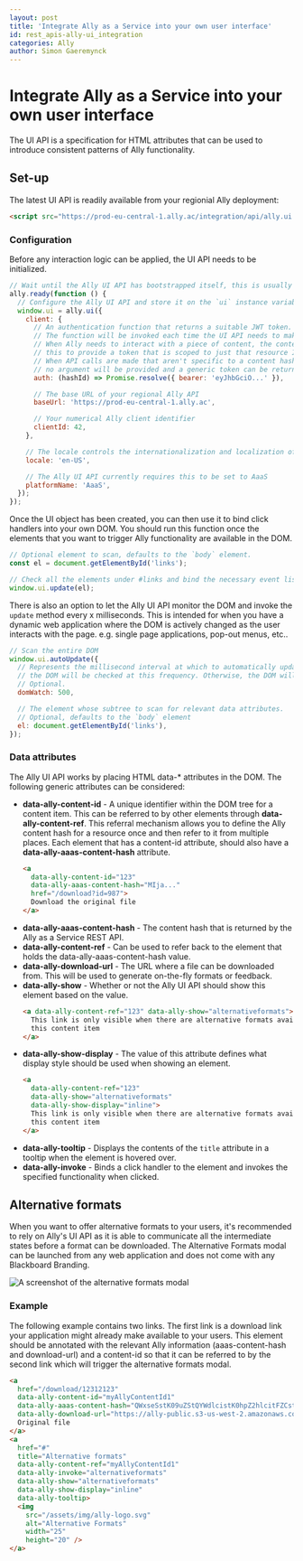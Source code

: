 ```yaml
---
layout: post
title: 'Integrate Ally as a Service into your own user interface'
id: rest_apis-ally-ui_integration
categories: Ally
author: Simon Gaeremynck
---
```


<VersioningTracker frontMatter={frontMatter}/>

# Integrate Ally as a Service into your own user interface

The UI API is a specification for HTML attributes that can be used to introduce consistent patterns of Ally functionality.

## Set-up

The latest UI API is readily available from your regionial Ally deployment:

```html
<script src="https://prod-eu-central-1.ally.ac/integration/api/ally.ui.js"></script>
```

### Configuration

Before any interaction logic can be applied, the UI API needs to be initialized.

```javascript
// Wait until the Ally UI API has bootstrapped itself, this is usually a matter of milliseconds after loading
ally.ready(function () {
  // Configure the Ally UI API and store it on the `ui` instance variable on the window.
  window.ui = ally.ui({
    client: {
      // An authentication function that returns a suitable JWT token.
      // The function will be invoked each time the UI API needs to make an authenticated call to the Ally API.
      // When Ally needs to interact with a piece of content, the content hash id will be passed in. You can use
      // this to provide a token that is scoped to just that resource ID and/or apply your own rate limit.
      // When API calls are made that aren't specific to a content hash (e.g. determining custom help content),
      // no argument will be provided and a generic token can be returned.
      auth: (hashId) => Promise.resolve({ bearer: 'eyJhbGciO...' }),

      // The base URL of your regional Ally API
      baseUrl: 'https://prod-eu-central-1.ally.ac',

      // Your numerical Ally client identifier
      clientId: 42,
    },

    // The locale controls the internationalization and localization of the dialog
    locale: 'en-US',

    // The Ally UI API currently requires this to be set to AaaS
    platformName: 'AaaS',
  });
});
```

Once the UI object has been created, you can then use it to bind click handlers into your own DOM. You should run this function once the elements that you want to trigger Ally functionality are available in the DOM.

```javascript
// Optional element to scan, defaults to the `body` element.
const el = document.getElementById('links');

// Check all the elements under #links and bind the necessary event listeners.
window.ui.update(el);
```

There is also an option to let the Ally UI API monitor the DOM and invoke the `update` method every x milliseconds. This is intended for when you have a dynamic web application where the DOM is actively changed as the user interacts with the page. e.g. single page applications, pop-out menus, etc..

```javascript
// Scan the entire DOM
window.ui.autoUpdate({
  // Represents the millisecond interval at which to automatically update the DOM. If a number `> 0` is specified,
  // the DOM will be checked at this frequency. Otherwise, the DOM will be checked only once.
  // Optional.
  domWatch: 500,

  // The element whose subtree to scan for relevant data attributes.
  // Optional, defaults to the `body` element
  el: document.getElementById('links'),
});
```

### Data attributes

The Ally UI API works by placing HTML data-\* attributes in the DOM. The following generic attributes can be considered:

- **data-ally-content-id** - A unique identifier within the DOM tree for a content item. This can be referred to by other elements through **data-ally-content-ref**. This referral mechanism allows you to define the Ally content hash for a resource once and then refer to it from multiple places. Each element that has a content-id attribute, should also have a **data-ally-aaas-content-hash** attribute.
  ```html
  <a
    data-ally-content-id="123"
    data-ally-aaas-content-hash="MIja..."
    href="/download?id=987">
    Download the original file
  </a>
  ```
- **data-ally-aaas-content-hash** - The content hash that is returned by the Ally as a Service REST API.
- **data-ally-content-ref** - Can be used to refer back to the element that holds the data-ally-aaas-content-hash value.
- **data-ally-download-url** - The URL where a file can be downloaded from. This will be used to generate on-the-fly formats or feedback.
- **data-ally-show** - Whether or not the Ally UI API should show this element based on the value.
  ```html
  <a data-ally-content-ref="123" data-ally-show="alternativeformats">
    This link is only visible when there are alternative formats available for
    this content item
  </a>
  ```
- **data-ally-show-display** - The value of this attribute defines what display style should be used when showing an element.
  ```html
  <a
    data-ally-content-ref="123"
    data-ally-show="alternativeformats"
    data-ally-show-display="inline">
    This link is only visible when there are alternative formats available for
    this content item
  </a>
  ```
- **data-ally-tooltip** - Displays the contents of the `title` attribute in a tooltip when the element is hovered over.
- **data-ally-invoke** - Binds a click handler to the element and invokes the specified functionality when clicked.

## Alternative formats

When you want to offer alternative formats to your users, it's recommended to rely on Ally's UI API as it is able to communicate all the intermediate states before a format can be downloaded. The Alternative Formats modal can be launched from any web application and does not come with any Blackboard Branding.

![A screenshot of the alternative formats modal](/assets/img/ally-ui-integration-alternative-formats.png)

### Example

The following example contains two links. The first link is a download link your application might already make available to your users. This element should be annotated with the relevant Ally information (aaas-content-hash and download-url) and a content-id so that it can be referred to by the second link which will trigger the alternative formats modal.

```html
<a
  href="/download/12312123"
  data-ally-content-id="myAllyContentId1"
  data-ally-aaas-content-hash="QWxseSstK09uZStQYWdlcistK0hpZ2hlcitFZCstK0dlbmVyYWwucGRmOjM0QURFNDE2NzNDRUJBNUIyRjc2MDI3N0IxOEYwNTdERDY1MDczQzg6YXBwbGljYXRpb24vcGRm"
  data-ally-download-url="https://ally-public.s3-us-west-2.amazonaws.com/demo/High+Quality+Alternative+Formats/Ally+-+One+Pager+-+Higher+Ed+-+General.pdf">
  Original file
</a>
<a
  href="#"
  title="Alternative formats"
  data-ally-content-ref="myAllyContentId1"
  data-ally-invoke="alternativeformats"
  data-ally-show="alternativeformats"
  data-ally-show-display="inline"
  data-ally-tooltip>
  <img
    src="/assets/img/ally-logo.svg"
    alt="Alternative Formats"
    width="25"
    height="20" />
</a>
```

<AuthorBox frontMatter={frontMatter}/>
